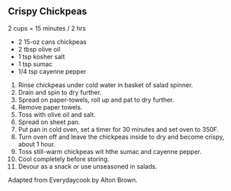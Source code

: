 ## Crispy Chickpeas

2 cups = 15 minutes / 2 hrs

* 2 15-oz cans chickpeas
* 2 tbsp olive oil
* 1 tsp kosher salt
* 1 tsp sumac
* 1/4 tsp cayenne pepper

1. Rinse chickpeas under cold water in basket of salad spinner.
2. Drain and spin to dry further.
3. Spread on paper-towels, roll up and pat to dry further.
4. Remove paper towels.
5. Toss with olive oil and salt.
6. Spread on sheet pan.
7. Put pan in cold oven, set a timer for 30 minutes and set oven to 350F.
8. Turn oven off and leave the chickpeas inside to dry and become crispy, about 1 hour.
9. Toss still-warm chickpeas wit hthe sumac and cayenne pepper.
10. Cool completely before storing.
11. Devour as a snack or use unseasoned in salads.

Adapted from Everydaycook by Alton Brown.
